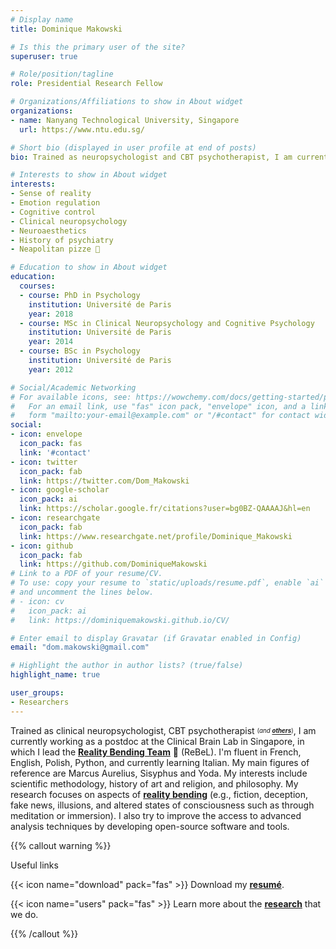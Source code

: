 ```yaml
---
# Display name
title: Dominique Makowski

# Is this the primary user of the site?
superuser: true

# Role/position/tagline
role: Presidential Research Fellow

# Organizations/Affiliations to show in About widget
organizations:
- name: Nanyang Technological University, Singapore
  url: https://www.ntu.edu.sg/

# Short bio (displayed in user profile at end of posts)
bio: Trained as neuropsychologist and CBT psychotherapist, I am currently working as a researcher at the Clinical Brain Lab in Singapore, on the neuroscience of reality perception.

# Interests to show in About widget
interests:
- Sense of reality
- Emotion regulation
- Cognitive control
- Clinical neuropsychology
- Neuroaesthetics
- History of psychiatry
- Neapolitan pizze 🍕

# Education to show in About widget
education:
  courses:
  - course: PhD in Psychology
    institution: Université de Paris
    year: 2018
  - course: MSc in Clinical Neuropsychology and Cognitive Psychology
    institution: Université de Paris
    year: 2014
  - course: BSc in Psychology
    institution: Université de Paris
    year: 2012

# Social/Academic Networking
# For available icons, see: https://wowchemy.com/docs/getting-started/page-builder/#icons
#   For an email link, use "fas" icon pack, "envelope" icon, and a link in the
#   form "mailto:your-email@example.com" or "/#contact" for contact widget.
social:
- icon: envelope
  icon_pack: fas
  link: '#contact'
- icon: twitter
  icon_pack: fab
  link: https://twitter.com/Dom_Makowski
- icon: google-scholar
  icon_pack: ai
  link: https://scholar.google.fr/citations?user=bg0BZ-QAAAAJ&hl=en
- icon: researchgate
  icon_pack: fab
  link: https://www.researchgate.net/profile/Dominique_Makowski
- icon: github
  icon_pack: fab
  link: https://github.com/DominiqueMakowski
# Link to a PDF of your resume/CV.
# To use: copy your resume to `static/uploads/resume.pdf`, enable `ai` icons in `params.toml`,
# and uncomment the lines below.
# - icon: cv
#   icon_pack: ai
#   link: https://dominiquemakowski.github.io/CV/

# Enter email to display Gravatar (if Gravatar enabled in Config)
email: "dom.makowski@gmail.com"

# Highlight the author in author lists? (true/false)
highlight_name: true

user_groups:
- Researchers
---
```


Trained as clinical neuropsychologist, CBT psychotherapist <sub><sup>(*and* [***others***](https://dominiquemakowski.github.io/cv/))</sup></sub>, I am currently working as a postdoc at the Clinical Brain Lab in Singapore, in which I lead the [**Reality Bending Team**](https://realitybending.github.io/) 🧙 (ReBeL). I'm fluent in French, English, Polish, Python, and currently learning Italian. My main figures of reference are Marcus Aurelius, Sisyphus and Yoda. My interests include scientific methodology, history of art and religion, and philosophy. My research focuses on aspects of [**reality bending**](https://realitybending.github.io/research/) (e.g., fiction, deception, fake news, illusions, and altered states of consciousness such as through meditation or immersion). I also try to improve the access to advanced analysis techniques by developing open-source software and tools.

{{% callout warning %}}

Useful links

{{< icon name="download" pack="fas" >}} Download my [**resumé**](https://dominiquemakowski.github.io/CV/).

{{< icon name="users" pack="fas" >}} Learn more about the [**research**](https://realitybending.github.io/) that we do.

{{% /callout %}}



